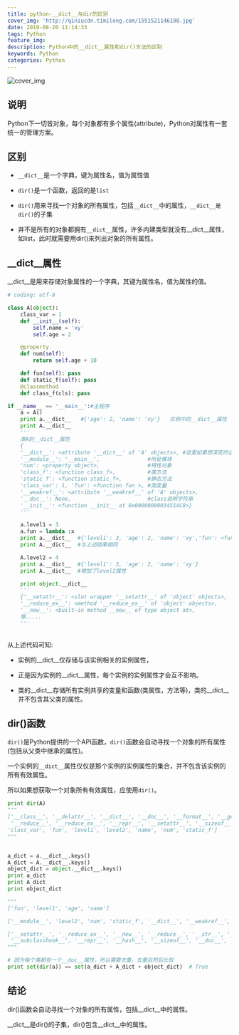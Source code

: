 ```yaml
---
title: python-__dict__与dir的区别
cover_img: 'http://qiniucdn.timilong.com/1551521146198.jpg'
date: 2019-08-20 11:14:33
tags: Python
feature_img:
description: Python中的__dict__属性和dir()方法的区别
keywords: Python
categories: Python
---
```


![cover_img](http://qiniucdn.timilong.com/1551521146198.jpg)

## 说明
Python下一切皆对象，每个对象都有多个属性(attribute)，Python对属性有一套统一的管理方案。

## 区别
- `__dict__`是一个字典，键为属性名，值为属性值

- `dir()`是一个函数，返回的是`list`

- `dir()`用来寻找一个对象的所有属性，包括`__dict__`中的属性，`__dict__是dir()`的子集

- 并不是所有的对象都拥有`__dict__`属性，许多内建类型就没有__dict__属性，如list，此时就需要用dir()来列出对象的所有属性。
 
## __dict__属性

__dict__是用来存储对象属性的一个字典，其键为属性名，值为属性的值。
```python
# coding: utf-8

class A(object):
    class_var = 1
    def __init__(self):
        self.name = 'xy'
        self.age = 2

    @property
    def num(self):
        return self.age + 10

    def fun(self): pass
    def static_f(self): pass
    @classmethod
    def class_f(cls): pass

if __name__ == '__main__':#主程序
    a = A()
    print a.__dict__   #{'age': 2, 'name': 'xy'}   实例中的__dict__属性
    print A.__dict__   
    '''
    类A的__dict__属性
    {
    '__dict__': <attribute '__dict__' of 'A' objects>, #这里如果想深究的话查看参考链接5
    '__module__': '__main__',               #所处模块
    'num': <property object>,               #特性对象 
    'class_f': <function class_f>,          #类方法
    'static_f': <function static_f>,        #静态方法
    'class_var': 1, 'fun': <function fun >, #类变量
    '__weakref__': <attribute '__weakref__' of 'A' objects>, 
    '__doc__': None,                        #class说明字符串
    '__init__': <function __init__ at 0x0000000003451AC8>}
    '''

    a.level1 = 3
    a.fun = lambda :x
    print a.__dict__  #{'level1': 3, 'age': 2, 'name': 'xy','fun': <function <lambda> at 0x>}
    print A.__dict__  #与上述结果相同

    A.level2 = 4
    print a.__dict__  #{'level1': 3, 'age': 2, 'name': 'xy'}
    print A.__dict__  #增加了level2属性

    print object.__dict__
    '''
    {'__setattr__': <slot wrapper '__setattr__' of 'object' objects>, 
    '__reduce_ex__': <method '__reduce_ex__' of 'object' objects>, 
    '__new__': <built-in method __new__ of type object at>, 
    等.....
    '''
 
```

从上述代码可知: 

- 实例的__dict__仅存储与该实例相关的实例属性，

- 正是因为实例的__dict__属性，每个实例的实例属性才会互不影响。

- 类的__dict__存储所有实例共享的变量和函数(类属性，方法等)，类的__dict__并不包含其父类的属性。

 
## dir()函数
​`dir()`是Python提供的一个API函数，`dir()`函数会自动寻找一个对象的所有属性(包括从父类中继承的属性)。

​一个实例的`__dict__`属性仅仅是那个实例的实例属性的集合，并不包含该实例的所有有效属性。

所以如果想获取一个对象所有有效属性，应使用`dir()`。
```python
print dir(A)
"""
['__class__', '__delattr__', '__dict__', '__doc__', '__format__', '__getattribute__', '__hash__', '__init__', '__module__', '__new__',\
 '__reduce__', '__reduce_ex__', '__repr__', '__setattr__', '__sizeof__', '__str__', '__subclasshook__', '__weakref__', 'age', 'class_f', \
'class_var', 'fun', 'level1', 'level2', 'name', 'num', 'static_f']
"""


a_dict = a.__dict__.keys()
A_dict = A.__dict__.keys()
object_dict = object.__dict__.keys()
print a_dict  
print A_dict  
print object_dict 

"""
['fun', 'level1', 'age', 'name']

['__module__', 'level2', 'num', 'static_f', '__dict__', '__weakref__', '__init__', 'class_f', 'class_var', 'fun', '__doc__']

['__setattr__', '__reduce_ex__', '__new__', '__reduce__', '__str__', '__format__', '__getattribute__', '__class__', '__delattr__',\
 '__subclasshook__', '__repr__', '__hash__', '__sizeof__', '__doc__', '__init__']
"""

# 因为每个类都有一个__doc__属性，所以需要去重，去重后然后比较
print set(dir(a)) == set(a_dict + A_dict + object_dict)  # True
```

 
## 结论

dir()函数会自动寻找一个对象的所有属性，包括__dict__中的属性。

__dict__是dir()的子集，dir()包含__dict__中的属性。

